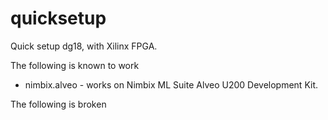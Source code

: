 # quicksetup
Quick setup dg18, with Xilinx FPGA.

The following is known to work
* nimbix.alveo - works on Nimbix ML Suite Alveo U200 Development Kit.

The following is broken
 


